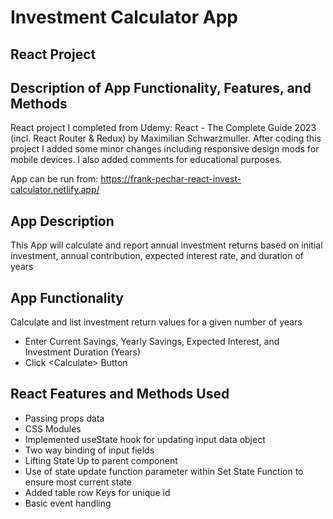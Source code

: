 # Investment Calculator App

## React Project

## Description of App Functionality, Features, and Methods

React project I completed from Udemy: React - The Complete Guide 2023 (incl. React Router & Redux) by Maximilian Schwarzmuller. After coding this project I added some minor changes including responsive design mods for mobile devices. I also added comments for educational purposes.

App can be run from: https://frank-pechar-react-invest-calculator.netlify.app/

## App Description

This App will calculate and report annual investment returns based on initial investment, annual contribution, expected interest rate, and duration of years

## App Functionality

Calculate and list investment return values for a given number of years

- Enter Current Savings, Yearly Savings, Expected Interest, and Investment Duration (Years)
- Click &lt;Calculate&gt; Button

## React Features and Methods Used

- Passing props data
- CSS Modules
- Implemented useState hook for updating input data object
- Two way binding of input fields
- Lifting State Up to parent component
- Use of state update function parameter within Set State Function to ensure most current state
- Added table row Keys for unique id
- Basic event handling
